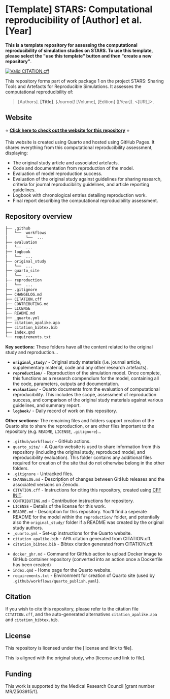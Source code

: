 <!-- TODO: Remove "[Template]" and amend to refer to the first author and year of the original study -->
# [Template] STARS: Computational reproducibility of [Author] et al. [Year]

<!-- TODO: Remove this paragraph -->
**This is a template repository for assessing the computational reproducibility of simulation studies on STARS. To use this template, please select the "use this template" button and then "create a new repository"**.

<!-- Status badge from GitHub action checking validity of CITATION.cff -->
<!-- TODO: Amend the URL to your repository -->
[![Valid CITATION.cff](https://github.com/pythonhealthdatascience/stars_reproduction_template/actions/workflows/cff_validation.yaml/badge.svg)](https://github.com/pythonhealthdatascience/stars_reproduction_template/actions/workflows/cff_validation.yaml)

This repository forms part of work package 1 on the project STARS: Sharing Tools and Artefacts for Reproducible Simulations. It assesses the computational reproducibility of:

<!-- TODO: Amend to citation for the original study -->
> [Authors]. **[Title]**. *[Journal]* [Volume], [Edition] ([Year]). <[URL]>.

## Website

<!-- TODO: Amend the URL to your website -->
⭐ **[Click here to check out the website for this repository](https://pythonhealthdatascience.github.io/stars_reproduction_template/)** ⭐

This website is created using Quarto and hosted using GitHub Pages. It shares everything from this computational reproducibility assessment, displaying:
* The original study article and associated artefacts.
* Code and documentation from reproduction of the model.
* Evaluation of model reproduction success.
* Evaluation of the original study against guidelines for sharing research, criteria for journal reproducibility guidelines, and article reporting guidelines.
* Logbook with chronological entries detailing reproduction work.
* Final report describing the computational reproducibility assessment.

## Repository overview

<!-- TODO: Update this if you amend the structure or contents of the repository -->
```bash
├── .github
│   └──  workflows
│        └──  ...
├── evaluation
│   └──  ...
├── logbook
│   └──  ...
├── original_study
│   └──  ...
├── quarto_site
│   └──  ...
├── reproduction
│   └──  ...
├── .gitignore
├── CHANGELOG.md
├── CITATION.cff
├── CONTRIBUTING.md
├── LICENSE
├── README.md
├── _quarto.yml
├── citation_apalike.apa
├── citation_bibtex.bib
├── index.qmd
└── requirements.txt
```

**Key sections:** These folders have all the content related to the original study and reproduction...

* **`original_study/`** - Original study materials (i.e. journal article, supplementary material, code and any other research artefacts).
* **`reproduction/`** - Reproduction of the simulation model. Once complete, this functions as a research compendium for the model, containing all the code, parameters, outputs and documentation.
* **`evaluation/`** - Quarto documents from the evaluation of computational reproducibility. This includes the scope, assessment of reproduction success, and comparison of the original study materials against various guidelines, and summary report.
* **`logbook/`** - Daily record of work on this repository.

**Other sections:** The remaining files and folders support creation of the Quarto site to share the reproduction, or are other files important to the repository (e.g. `README`, `LICENSE`, `.gitignore`)...

* `.github/workflows/` - GitHub actions.
* `quarto_site/` - A Quarto website is used to share information from this repository (including the original study, reproduced model, and reproducibility evaluation). This folder contains any additional files required for creation of the site that do not otherwise belong in the other folders.
* `.gitignore` - Untracked files.
* `CHANGELOG.md` - Description of changes between GitHub releases and the associated versions on Zenodo.
* `CITATION.cff` - Instructions for citing this repository, created using [CFF INIT](https://citation-file-format.github.io/).
* `CONTRIBUTING.md` - Contribution instructions for repository.
* `LICENSE` - Details of the license for this work.
* `README.md` - Description for this repository. You'll find a seperate README for the model within the `reproduction/` folder, and potentially also the `original_study/` folder if a README was created by the original study authors.
* `_quarto.yml` - Set-up instructions for the Quarto website.
* `citation_apalike.bib` - APA citation generated from CITATION.cff.
* `citation_bibtex.bib` - Bibtex citation generated from CITATION.cff.
<!-- TODO: Remove this once it has been made into an action -->
* `docker_ghr.md` - Command for GitHub action to upload Docker image to GitHub container repository (converted into an action once a Dockerfile has been created)
* `index.qmd` - Home page for the Quarto website.
* `requirements.txt` - Environment for creation of Quarto site (used by `.github/workflows/quarto_publish.yaml`).

## Citation

If you wish to cite this repository, please refer to the citation file `CITATION.cff`, and the auto-generated alternatives `citation_apalike.apa` and `citation_bibtex.bib`.

## License

<!-- TODO: Add license name and link -->
This repository is licensed under the [license and link to file].

<!-- TODO: Add license name and link (e.g. "who also licensed their work under the [MIT License](link)") -->
This is aligned with the original study, who [license and link to file].

## Funding

This work is supported by the Medical Research Council [grant number MR/Z503915/1].